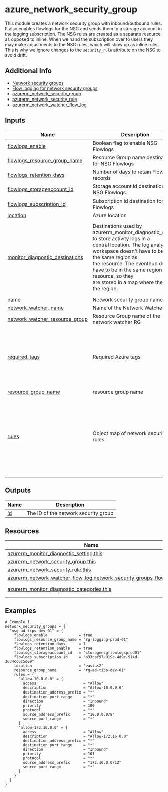 <!-- BEGIN_TF_DOCS -->
# azure_network_security_group

This module creates a network security group with inbound/outbound rules. It also
enables flowlogs for the NSG and sends them to a storage account in the logging
subscription. The NSG rules are created as a separate resource as opposed to inline.
When we hand the subscription over to users they may make adjustments to the NSG rules,
which will show up as inline rules. This is why we ignore changes to the `security_rule`
attribute on the NSG to avoid drift.

## Additional Info

* [Network security groups](https://learn.microsoft.com/en-us/azure/virtual-network/network-security-groups-overview)
* [Flow logging for network security groups](https://learn.microsoft.com/en-us/azure/network-watcher/network-watcher-nsg-flow-logging-overview)
* [azurerm_network_security_group](https://registry.terraform.io/providers/hashicorp/azurerm/latest/docs/resources/network_security_group.html)
* [azurerm_network_security_rule](https://registry.terraform.io/providers/hashicorp/azurerm/latest/docs/resources/network_security_rule)
* [azurerm_network_watcher_flow_log](https://registry.terraform.io/providers/hashicorp/azurerm/latest/docs/resources/network_watcher_flow_log)

## Inputs

| Name | Description | Type | Default | Required |
|------|-------------|------|---------|:--------:|
| <a name="input_flowlogs_enable"></a> [flowlogs\_enable](#input\_flowlogs\_enable) | Boolean flag to enable NSG Flowlogs | `bool` | `"false"` | no |
| <a name="input_flowlogs_resource_group_name"></a> [flowlogs\_resource\_group\_name](#input\_flowlogs\_resource\_group\_name) | Resource Group name destination for NSG Flowlogs | `string` | n/a | yes |
| <a name="input_flowlogs_retention_days"></a> [flowlogs\_retention\_days](#input\_flowlogs\_retention\_days) | Number of days to retain FlowLog records | `number` | `7` | no |
| <a name="input_flowlogs_storageaccount_id"></a> [flowlogs\_storageaccount\_id](#input\_flowlogs\_storageaccount\_id) | Storage account id destination for NSG Flowlogs | `string` | n/a | yes |
| <a name="input_flowlogs_subscription_id"></a> [flowlogs\_subscription\_id](#input\_flowlogs\_subscription\_id) | Subscription id destination for NSG Flowlogs | `string` | n/a | yes |
| <a name="input_location"></a> [location](#input\_location) | Azure location | `string` | `"eastus2"` | no |
| <a name="input_monitor_diagnostic_destinations"></a> [monitor\_diagnostic\_destinations](#input\_monitor\_diagnostic\_destinations) | Destinations used by azurerm\_monitor\_diagnostic\_setting to store activity logs in a<br>central location. The log analytics workspace doesn't have to be in the same region as<br>the resource. The eventhub does have to be in the same region as the resource, so they<br>are stored in a map where the key is the region. | <pre>object({<br>    eventhubs = map(object({ # key = region<br>      authorization_rule_id = string<br>      eventhub_name         = string<br>      namespace_name        = string<br>    }))<br>    log_analytics_workspace_id = string<br>    resource_group_name        = string<br>    subscription_id            = string<br>  })</pre> | n/a | yes |
| <a name="input_name"></a> [name](#input\_name) | Network security group name | `string` | n/a | yes |
| <a name="input_network_watcher_name"></a> [network\_watcher\_name](#input\_network\_watcher\_name) | Name of the Network Watcher | `string` | n/a | yes |
| <a name="input_network_watcher_resource_group"></a> [network\_watcher\_resource\_group](#input\_network\_watcher\_resource\_group) | Resource Group name of the network watcher RG | `string` | `"NetworkWatcherRG"` | no |
| <a name="input_required_tags"></a> [required\_tags](#input\_required\_tags) | Required Azure tags | <pre>object({<br>    App         = string<br>    Environment = string<br>    GBU         = string<br>    ITSM        = optional(string, "NETWORK")<br>    JobWbs      = string<br>    Notes       = optional(string)<br>    Owner       = string<br>  })</pre> | n/a | yes |
| <a name="input_resource_group_name"></a> [resource\_group\_name](#input\_resource\_group\_name) | resource group name | `string` | n/a | yes |
| <a name="input_rules"></a> [rules](#input\_rules) | Object map of network security rules | <pre>map(object({<br>    access                     = string<br>    description                = string<br>    destination_address_prefix = string<br>    destination_port_range     = string<br>    direction                  = string<br>    priority                   = number<br>    protocol                   = string<br>    source_address_prefix      = string<br>    source_port_range          = string<br>  }))</pre> | `{}` | no |

## Outputs

| Name | Description |
|------|-------------|
| <a name="output_id"></a> [id](#output\_id) | The ID of the network security group |

## Resources

| Name | Type |
|------|------|
| [azurerm_monitor_diagnostic_setting.this](https://registry.terraform.io/providers/hashicorp/azurerm/latest/docs/resources/monitor_diagnostic_setting) | resource |
| [azurerm_network_security_group.this](https://registry.terraform.io/providers/hashicorp/azurerm/latest/docs/resources/network_security_group) | resource |
| [azurerm_network_security_rule.this](https://registry.terraform.io/providers/hashicorp/azurerm/latest/docs/resources/network_security_rule) | resource |
| [azurerm_network_watcher_flow_log.network_security_groups_flowlogs](https://registry.terraform.io/providers/hashicorp/azurerm/latest/docs/resources/network_watcher_flow_log) | resource |
| [azurerm_monitor_diagnostic_categories.this](https://registry.terraform.io/providers/hashicorp/azurerm/latest/docs/data-sources/monitor_diagnostic_categories) | data source |

## Examples

```hcl
# Example 1
network_security_groups = {
  "nsg-ad-tips-dev-01" = {
    flowlogs_enable              = true
    flowlogs_resource_group_name = "rg-logging-prod-01"
    flowlogs_retention_days      = 7
    flowlogs_retention_enable    = true
    flowlogs_storageaccount_id   = "storagensgflowlogsprod01"
    flowlogs_subscription_id     = "a33caf97-919e-4d9c-914d-3634cc6c5d09"
    location                     = "eastus2"
    resource_group_name          = "rg-ad-tips-dev-01"
    rules = {
      "allow-10.0.0.0" = {
        access                     = "Allow"
        description                = "Allow-10.0.0.0"
        destination_address_prefix = "*"
        destination_port_range     = "*"
        direction                  = "Inbound"
        priority                   = 100
        protocol                   = "*"
        source_address_prefix      = "10.0.0.0/8"
        source_port_range          = "*"
      }
      "allow-172.16.0.0" = {
        access                     = "Allow"
        description                = "Allow-172.16.0.0"
        destination_address_prefix = "*"
        destination_port_range     = "*"
        direction                  = "Inbound"
        priority                   = 101
        protocol                   = "*"
        source_address_prefix      = "172.16.0.0/12"
        source_port_range          = "*"
      }
    }
  }
}
```
<!-- END_TF_DOCS -->